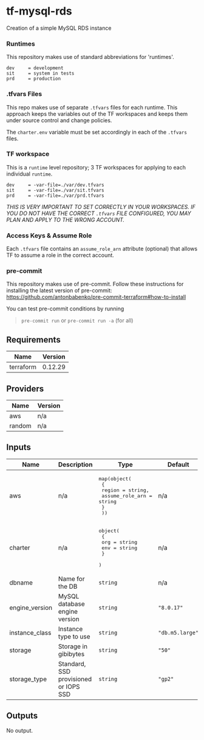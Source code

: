 # tf-mysql-rds
Creation of a simple MySQL RDS instance
### Runtimes
This repository makes use of standard abbreviations for 'runtimes'.

    dev     = development
    sit     = system in tests
    prd     = production

### .tfvars Files
This repo makes use of separate `.tfvars` files for each runtime. This approach keeps the variables out of the TF workspaces and keeps them under source control and change policies. 

The `charter.env` variable must be set accordingly in each of the `.tfvars` files.

### TF workspace
This is a `runtime` level repository; 3 TF workspaces for applying to each individual `runtime`. 

    dev     = -var-file=./var/dev.tfvars
    sit     = -var-file=./var/sit.tfvars
    prd     = -var-file=./var/prd.tfvars

_THIS IS VERY IMPORTANT TO SET CORRECTLY IN YOUR WORKSPACES. IF YOU DO NOT HAVE THE CORRECT `.tfvars` FILE CONFIGURED, YOU MAY PLAN AND APPLY TO THE WRONG ACCOUNT._

### Access Keys & Assume Role
Each `.tfvars` file contains an `assume_role_arn` attribute (optional) that allows TF to assume a role in the correct account. 

### pre-commit
This repository makes use of pre-commit. Follow these instructions for installing the latest version of pre-commit: https://github.com/antonbabenko/pre-commit-terraform#how-to-install

You can test pre-commit conditions by running 
> `pre-commit run` or `pre-commit run -a` (for all)


<!-- BEGINNING OF PRE-COMMIT-TERRAFORM DOCS HOOK -->
## Requirements

| Name | Version |
|------|---------|
| terraform | 0.12.29 |

## Providers

| Name | Version |
|------|---------|
| aws | n/a |
| random | n/a |

## Inputs

| Name | Description | Type | Default | Required |
|------|-------------|------|---------|:--------:|
| aws | n/a | <pre>map(object(<br>    {<br>      region          = string,<br>      assume_role_arn = string<br>    }<br>  ))</pre> | n/a | yes |
| charter | n/a | <pre>object(<br>    {<br>      org = string<br>      env = string<br>    }<br>  )</pre> | n/a | yes |
| dbname | Name for the DB | `string` | n/a | yes |
| engine\_version | MySQL database engine version | `string` | `"8.0.17"` | no |
| instance\_class | Instance type to use | `string` | `"db.m5.large"` | no |
| storage | Storage in gibibytes | `string` | `"50"` | no |
| storage\_type | Standard, SSD provisioned or IOPS SSD | `string` | `"gp2"` | no |

## Outputs

No output.

<!-- END OF PRE-COMMIT-TERRAFORM DOCS HOOK -->

